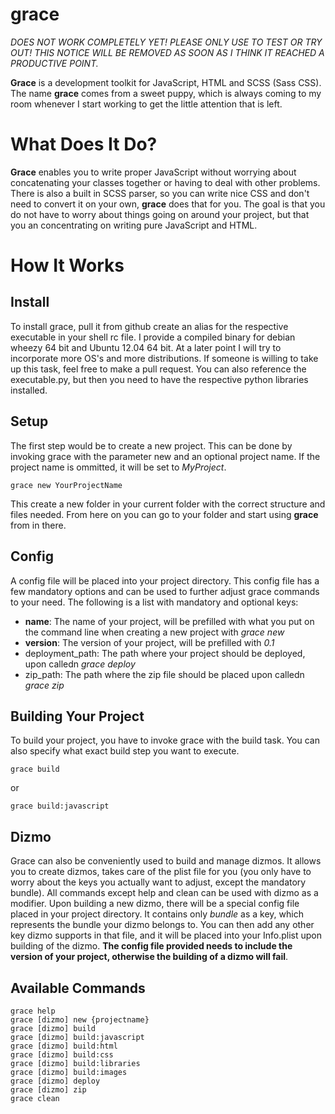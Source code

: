 grace
=====

*DOES NOT WORK COMPLETELY YET! PLEASE ONLY USE TO TEST OR TRY OUT! THIS NOTICE WILL BE REMOVED AS SOON AS I THINK IT REACHED A PRODUCTIVE POINT.*

**Grace** is a development toolkit for JavaScript, HTML and SCSS (Sass CSS).
The name **grace** comes from a sweet puppy, which is always coming to my room whenever I start working to get the little attention that is left.

What Does It Do?
================

**Grace** enables you to write proper JavaScript without worrying about concatenating your classes together or having to deal with other problems. There is also a built in SCSS parser, so you can write nice CSS and don't need to convert it on your own, **grace** does that for you.
The goal is that you do not have to worry about things going on around your project, but that you an concentrating on writing pure JavaScript and HTML.

How It Works
============

Install
-------

To install grace, pull it from github create an alias for the respective executable in your shell rc file. I provide a compiled binary for debian wheezy 64 bit and Ubuntu 12.04 64 bit. At a later point I will try to incorporate more OS's and more distributions. If someone is willing to take up this task, feel free to make a pull request. You can also reference the executable.py, but then you need to have the respective python libraries installed.

Setup
-----

The first step would be to create a new project. This can be done by invoking grace with the parameter new and an optional project name. If the project name is ommitted, it will be set to _MyProject_.
```shell
grace new YourProjectName
```
This create a new folder in your current folder with the correct structure and files needed. From here on you can go to your folder and start using **grace** from in there.

Config
------

A config file will be placed into your project directory. This config file has a few mandatory options and can be used to further adjust grace commands to your need. The following is a list with mandatory and optional keys:
* **name**: The name of your project, will be prefilled with what you put on the command line when creating a new project with _grace new_
* **version**: The version of your project, will be prefilled with _0.1_
* deployment_path: The path where your project should be deployed, upon calledn _grace deploy_
* zip_path: The path where the zip file should be placed upon calledn _grace zip_

Building Your Project
---------------------

To build your project, you have to invoke grace with the build task. You can also specify what exact build step you want to execute.
```shell
grace build
```
or
```shell
grace build:javascript
```

Dizmo
-----

Grace can also be conveniently used to build and manage dizmos. It allows you to create dizmos, takes care of the plist file for you (you only have to worry about the keys you actually want to adjust, except the mandatory bundle). All commands except help and clean can be used with dizmo as a modifier.
Upon building a new dizmo, there will be a special config file placed in your project directory. It contains only _bundle_ as a key, which represents the bundle your dizmo belongs to. You can then add any other key dizmo supports in that file, and it will be placed into your Info.plist upon building of the dizmo.
**The config file provided needs to include the version of your project, otherwise the building of a dizmo will fail**.

Available Commands
------------------
```shell
grace help
grace [dizmo] new {projectname}
grace [dizmo] build
grace [dizmo] build:javascript
grace [dizmo] build:html
grace [dizmo] build:css
grace [dizmo] build:libraries
grace [dizmo] build:images
grace [dizmo] deploy
grace [dizmo] zip
grace clean
```
